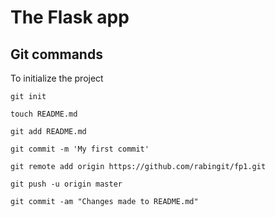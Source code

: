 # The Flask app

## Git commands
To initialize the project
```
git init
```

```
touch README.md
```

```
git add README.md
```

```
git commit -m 'My first commit'
```

```
git remote add origin https://github.com/rabingit/fp1.git
```

```
git push -u origin master
```

```
git commit -am "Changes made to README.md"
```
